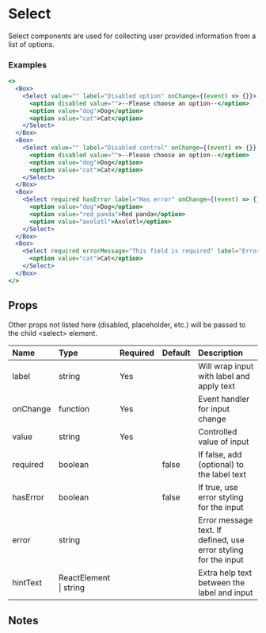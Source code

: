 # Select

Select components are used for collecting user provided information from a list of options.

### Examples

```.jsx
<>
  <Box>
    <Select value="" label="Disabled option" onChange={(event) => {}}>
      <option disabled value="">--Please choose an option--</option>
      <option value="dog">Dog</option>
      <option value="cat">Cat</option>
    </Select>
  </Box>
  <Box>
    <Select value="" label="Disabled control" onChange={(event) => {}} disabled>
      <option disabled value="">--Please choose an option--</option>
      <option value="dog">Dog</option>
      <option value="cat">Cat</option>
    </Select>
  </Box>
  <Box>
    <Select required hasError label="Has error" onChange={(event) => {}}>
      <option value="dog">Dog</option>
      <option value="red_panda">Red panda</option>
      <option value="axolotl">Axolotl</option>
    </Select>
  </Box>
  <Box>
    <Select required errorMessage="This field is required" label="Error message" onChange={(event) => {}}>
      <option value="cat">Cat</option>
    </Select>
  </Box>
</>
```

## Props

Other props not listed here (disabled, placeholder, etc.) will be passed to the child &lt;select&gt; element.

| Name     | Type                   | Required | Default | Description                                                     |
| :------- | :--------------------- | :------- | :------ | :-------------------------------------------------------------- |
| label    | string                 | Yes      |         | Will wrap input with label and apply text                       |
| onChange | function               | Yes      |         | Event handler for input change                                  |
| value    | string                 | Yes      |         | Controlled value of input                                       |
| required | boolean                |          | false   | If false, add (optional) to the label text                      |
| hasError | boolean                |          | false   | If true, use error styling for the input                        |
| error    | string                 |          |         | Error message text. If defined, use error styling for the input |
| hintText | ReactElement \| string |          |         | Extra help text between the label and input                     |

## Notes
